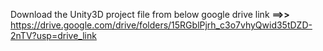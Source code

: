 Download the Unity3D project file from below google drive link
**==>>** https://drive.google.com/drive/folders/15RGblPjrh_c3o7vhyQwid35tDZD-2nTV?usp=drive_link
